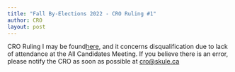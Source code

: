 ```yaml
---
title: "Fall By-Elections 2022 - CRO Ruling #1"
author: CRO
layout: post
---
```


CRO Ruling I may be found<a href="https://drive.google.com/file/d/1CIwHy-CPBA2xEP-gM6S4Q0Jnb5LDtU7Y/view?usp=sharing">here</a>, and it concerns disqualification due to lack of attendance at the All Candidates Meeting. If you believe there is an error, please notify the CRO as soon as possible at cro@skule.ca